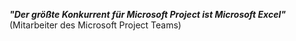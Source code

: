 ***"Der größte Konkurrent für Microsoft Project ist Microsoft Excel"***  
(Mitarbeiter des Microsoft Project Teams)
